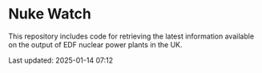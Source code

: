 # Nuke Watch

This repository includes code for retrieving the latest information available on the output of EDF nuclear power plants in the UK.

Last updated: 2025-01-14 07:12